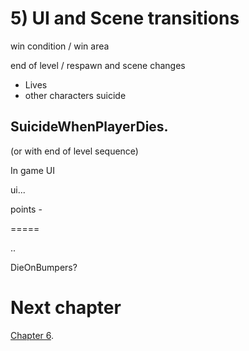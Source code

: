 
# 5) UI and Scene transitions

win condition / win area

end of level / respawn and scene changes

- Lives
- other characters suicide

## SuicideWhenPlayerDies.
(or with end of level sequence)

In game UI

ui...

points - 

=====


..

DieOnBumpers?


# Next chapter

[Chapter 6](https://github.com/hardlydifficult/Platformer/blob/master/Chapter6.md).

